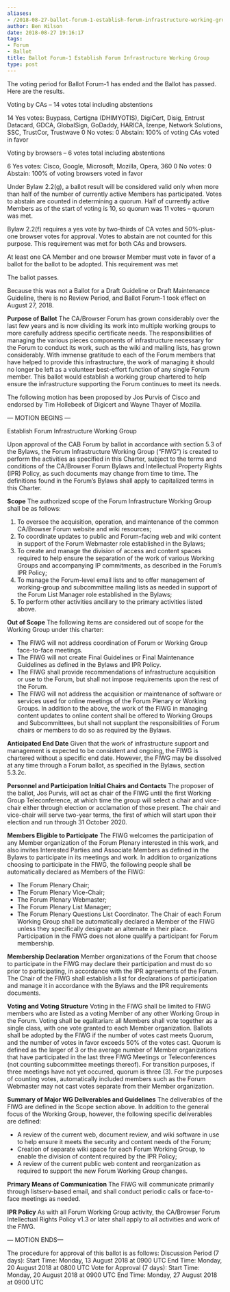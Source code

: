 ```yaml
---
aliases:
- /2018-08-27-ballot-forum-1-establish-forum-infrastructure-working-group/
author: Ben Wilson
date: 2018-08-27 19:16:17
tags:
- Forum
- Ballot
title: Ballot Forum-1 Establish Forum Infrastructure Working Group
type: post
---
```


The voting period for Ballot Forum-1 has ended and the Ballot has passed. Here are the results.

Voting by CAs – 14 votes total including abstentions

14 Yes votes: Buypass, Certigna (DHIMYOTIS), DigiCert, Disig, Entrust Datacard, GDCA, GlobalSign, GoDaddy, HARICA, Izenpe, Network Solutions, SSC, TrustCor, Trustwave
0 No votes:
0 Abstain:
100% of voting CAs voted in favor

Voting by browsers – 6 votes total including abstentions

6 Yes votes: Cisco, Google, Microsoft, Mozilla, Opera, 360
0 No votes:
0 Abstain:
100% of voting browsers voted in favor

Under Bylaw 2.2(g), a ballot result will be considered valid only when more than half of the number of currently active Members has participated. Votes to abstain are counted in determining a quorum. Half of currently active Members as of the start of voting is 10, so quorum was 11 votes – quorum was met.

Bylaw 2.2(f) requires a yes vote by two-thirds of CA votes and 50%-plus-one browser votes for approval. Votes to abstain are not counted for this purpose. This requirement was met for both CAs and browsers.

At least one CA Member and one browser Member must vote in favor of a ballot for the ballot to be adopted. This requirement was met

The ballot passes.

Because this was not a Ballot for a Draft Guideline or Draft Maintenance Guideline, there is no Review Period, and Ballot Forum-1 took effect on August 27, 2018.

**Purpose of Ballot**
The CA/Browser Forum has grown considerably over the last few years and is now dividing its work into multiple working groups to more carefully address specific certificate needs. The responsibilities of managing the various pieces components of infrastructure necessary for the Forum to conduct its work, such as the wiki and mailing lists, has grown considerably. With immense gratitude to each of the Forum members that have helped to provide this infrastructure, the work of managing it should no longer be left as a volunteer best-effort function of any single Forum member. This ballot would establish a working group chartered to help ensure the infrastructure supporting the Forum continues to meet its needs.

The following motion has been proposed by Jos Purvis of Cisco and endorsed by Tim Hollebeek of Digicert and Wayne Thayer of Mozilla.

— MOTION BEGINS —

Establish Forum Infrastructure Working Group

Upon approval of the CAB Forum by ballot in accordance with section 5.3 of the Bylaws, the Forum Infrastructure Working Group (“FIWG”) is created to perform the activities as specified in this Charter, subject to the terms and conditions of the CA/Browser Forum Bylaws and Intellectual Property Rights (IPR) Policy, as such documents may change from time to time. The definitions found in the Forum’s Bylaws shall apply to capitalized terms in this Charter.

**Scope**
The authorized scope of the Forum Infrastructure Working Group shall be as follows:

1. To oversee the acquisition, operation, and maintenance of the common CA/Browser Forum website and wiki resources;
1. To coordinate updates to public and Forum-facing web and wiki content in support of the Forum Webmaster role established in the Bylaws;
1. To create and manage the division of access and content spaces required to help ensure the separation of the work of various Working Groups and accompanying IP commitments, as described in the Forum’s IPR Policy;
1. To manage the Forum-level email lists and to offer management of working-group and subcommittee mailing lists as needed in support of the Forum List Manager role established in the Bylaws;
1. To perform other activities ancillary to the primary activities listed above.

**Out of Scope**
The following items are considered out of scope for the Working Group under this charter:
- The FIWG will not address coordination of Forum or Working Group face-to-face meetings.
- The FIWG will not create Final Guidelines or Final Maintenance Guidelines as defined in the Bylaws and IPR Policy.
- The FIWG shall provide recommendations of infrastructure acquisition or use to the Forum, but shall not impose requirements upon the rest of the Forum.
- The FIWG will not address the acquisition or maintenance of software or services used for online meetings of the Forum Plenary or Working Groups.
In addition to the above, the work of the FIWG in managing content updates to online content shall be offered to Working Groups and Subcommittees, but shall not supplant the responsibilities of Forum chairs or members to do so as required by the Bylaws.

**Anticipated End Date**
Given that the work of infrastructure support and management is expected to be consistent and ongoing, the FIWG is chartered without a specific end date. However, the FIWG may be dissolved at any time through a Forum ballot, as specified in the Bylaws, section 5.3.2c.

**Personnel and Participation**
**Initial Chairs and Contacts**
The proposer of the ballot, Jos Purvis, will act as chair of the FIWG until the first Working Group Teleconference, at which time the group will select a chair and vice-chair either through election or acclamation of those present. The chair and vice-chair will serve two-year terms, the first of which will start upon their election and run through 31 October 2020.

**Members Eligible to Participate**
The FIWG welcomes the participation of any Member organization of the Forum Plenary interested in this work, and also invites Interested Parties and Associate Members as defined in the Bylaws to participate in its meetings and work. In addition to organizations choosing to participate in the FIWG, the following people shall be automatically declared as Members of the FIWG:
- The Forum Plenary Chair;
- The Forum Plenary Vice-Chair;
- The Forum Plenary Webmaster;
- The Forum Plenary List Manager;
- The Forum Plenary Questions List Coordinator.
The Chair of each Forum Working Group shall be automatically declared a Member of the FIWG unless they specifically designate an alternate in their place. Participation in the FIWG does not alone qualify a participant for Forum membership.

**Membership Declaration**
Member organizations of the Forum that choose to participate in the FIWG may declare their participation and must do so prior to participating, in accordance with the IPR agreements of the Forum. The Chair of the FIWG shall establish a list for declarations of participation and manage it in accordance with the Bylaws and the IPR requirements documents.

**Voting and Voting Structure**
Voting in the FIWG shall be limited to FIWG members who are listed as a voting Member of any other Working Group in the Forum. Voting shall be egalitarian: all Members shall vote together as a single class, with one vote granted to each Member organization. Ballots shall be adopted by the FIWG if the number of votes cast meets Quorum, and the number of votes in favor exceeds 50% of the votes cast. Quorum is defined as the larger of 3 or the average number of Member organizations that have participated in the last three FIWG Meetings or Teleconferences (not counting subcommittee meetings thereof). For transition purposes, if three meetings have not yet occurred, quorum is three (3). For the purposes of counting votes, automatically included members such as the Forum Webmaster may not cast votes separate from their Member organization.

**Summary of Major WG Deliverables and Guidelines**
The deliverables of the FIWG are defined in the Scope section above. In addition to the general focus of the Working Group, however, the following specific deliverables are defined:
- A review of the current web, document review, and wiki software in use to help ensure it meets the security and content needs of the Forum;
- Creation of separate wiki space for each Forum Working Group, to enable the division of content required by the IPR Policy;
- A review of the current public web content and reorganization as required to support the new Forum Working Group changes.

**Primary Means of Communication**
The FIWG will communicate primarily through listserv-based email, and shall conduct periodic calls or face-to-face meetings as needed.

**IPR Policy**
As with all Forum Working Group activity, the CA/Browser Forum Intellectual Rights Policy v1.3 or later shall apply to all activities and work of the FIWG.

— MOTION ENDS—

The procedure for approval of this ballot is as follows:
Discussion Period (7 days):
Start Time: Monday, 13 August 2018 at 0900 UTC
End Time: Monday, 20 August 2018 at 0800 UTC
Vote for Approval (7 days):
Start Time: Monday, 20 August 2018 at 0900 UTC
End Time: Monday, 27 August 2018 at 0900 UTC